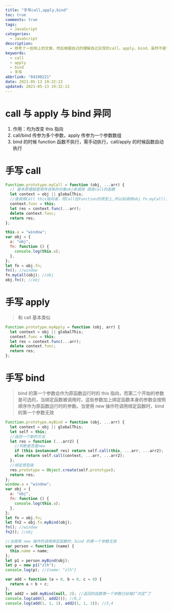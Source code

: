 ```yaml
---
title: "手写call,apply,bind"
toc: true
comments: true
tags:
  - JavaScript
categories:
  - JavaScript
description:
  - 参考了一些网上的文章，然后根据自己的理解自己实现的call，apply，bind，虽然不是特别完善，但还是选择记录下来，也是一个成长的过程
keywords:
  - call
  - apply
  - bind
  - 手写
abbrlink: "84198221"
date: 2021-05-13 19:32:13
updated: 2021-05-13 19:32:13
---
```


# call 与 apply 与 bind 异同

1. 作用：均为改变 this 指向
2. call/bind 传参为多个参数，apply 传参为一个参数数组
3. bind 的时候 function 函数不执行，需手动执行，call/apply 的时候函数自动执行
<!-- more -->

# 手写 call

```js
Function.prototype.myCall = function (obj, ...arr) {
  // 基本原理就是用传进来的对象obj来调用 调用call的函数
  let context = obj || globalThis;
  //谁调用Call this指向谁，而Call在Function的原型上,所以如调用obj.fn.myCall()时此函数this指向obj.fn
  context.func = this;
  let res = context.func(...arr);
  delete context.func;
  return res;
};

this.a = "window";
var obj = {
  a: "obj",
  fn: function () {
    console.log(this.a);
  },
};
let fn = obj.fn;
fn(); //window
fn.myCall(obj); //obj
obj.fn(); //obj
```

# 手写 apply

> 和 call 基本类似

```js
Function.prototype.myApply = function (obj, arr) {
  let context = obj || globalThis;
  context.func = this;
  let res = context.func(...arr);
  delete context.func;
  return res;
};
```

# 手写 bind

> bind 的第一个参数会作为原函数运行时的 this 指向，而第二个开始的参数是可选的，当绑定函数被调用时，这些参数加上绑定函数本身的参数会按照顺序作为原函数运行时的参数。当使用 new 操作符调用绑定函数时，bind 的第一个参数无效

```js
Function.prototype.myBind = function (obj, ...arr) {
  let context = obj || globalThis;
  let self = this;
  //返回一个新的方法
  let res = function (...arr2) {
    //判断是否是new
    if (this instanceof res) return self.call(this, ...arr, ...arr2);
    else return self.call(context, ...arr, ...arr2);
  };
  //绑定原型链
  res.prototype = Object.create(self.prototype);
  return res;
};
window.a = "window";
var obj = {
  a: "obj",
  fn: function () {
    console.log(this.a);
  },
};
let fn = obj.fn;
let fn2 = obj.fn.myBind(obj);
fn(); //window
fn2(); //obj

//当使用 new 操作符调用绑定函数时，bind 的第一个参数无效
var person = function (name) {
  this.name = name;
};
let p1 = person.myBind(obj);
let p = new p1("zlh");
console.log(p); //{name: "zlh"}

var add = function (a = 0, b = 0, c = 0) {
  return a + b + c;
};
let add2 = add.myBind(null, 2); //返回的函数第一个参数已经被2“内定”了
console.log(add(), add2()); //0,2
console.log(add(1, 1, 1), add2(1, 1, 1)); //3,4
```
